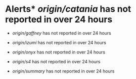 # Alerts* *origin/catania* has not reported in over 24 hours

* *origin/gaffney* has not reported in over 24 hours

* *origin/izumi* has not reported in over 24 hours

* *origin/onyx* has not reported in over 24 hours

* *origin/s4* has not reported in over 24 hours

* *origin/summary* has not reported in over 24 hours

